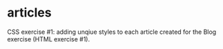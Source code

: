 # articles
CSS exercise #1: adding unqiue styles to each article created for the Blog exercise (HTML exercise #1).
